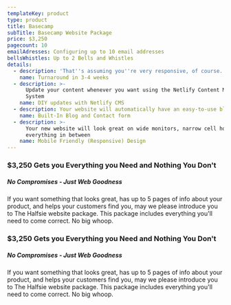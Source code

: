 ```yaml
---
templateKey: product
type: product
title: Basecamp
subTitle: Basecamp Website Package
price: $3,250
pagecount: 10
emailAdresses: Configuring up to 10 email addresses
bellsWhistles: Up to 2 Bells and Whistles
details:
  - description: 'That''s assuming you''re very responsive, of course.'
    name: Turnaround in 3-4 weeks
  - description: >-
      Update your content whenever you want using the Netlify Content Management
      System
    name: DIY updates with Netlify CMS
  - description: Your website will automatically have an easy-to-use blog and contact form.
    name: Built-In Blog and Contact form
  - description: >-
      Your new website will look great on wide monitors, narrow cell hones, and
      everything in between
    name: Mobile Friendly (Responsive) Design
---
```

### $3,250 Gets you Everything you Need and Nothing You Don't
##### No Compromises - Just Web Goodness
If you want something that looks great, has up to 5 pages of info about your product, and helps your customers find you, may we please introduce you to The Halfsie website package. This package includes everything you'll need to come correct. No big whoop.

### $3,250 Gets you Everything you Need and Nothing You Don't
##### No Compromises - Just Web Goodness
If you want something that looks great, has up to 5 pages of info about your product, and helps your customers find you, may we please introduce you to The Halfsie website package. This package includes everything you'll need to come correct. No big whoop.